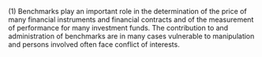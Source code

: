 (1) Benchmarks play an important role in the determination of the price of many financial instruments and financial contracts and of the measurement of performance for many investment funds. The contribution to and administration of benchmarks are in many cases vulnerable to manipulation and persons involved often face conflict of interests.